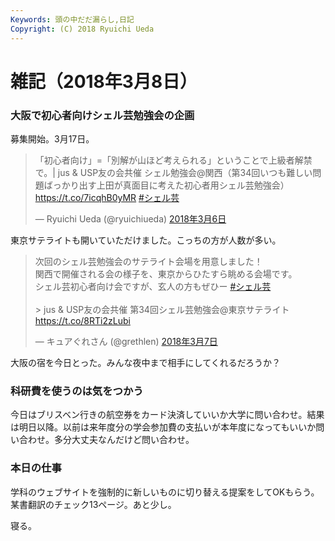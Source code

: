 ```yaml
---
Keywords: 頭の中だだ漏らし,日記
Copyright: (C) 2018 Ryuichi Ueda
---
```


# 雑記（2018年3月8日）

### 大阪で初心者向けシェル芸勉強会の企画

募集開始。3月17日。

<blockquote class="twitter-tweet" data-lang="ja"><p lang="ja" dir="ltr">「初心者向け」=「別解が山ほど考えられる」ということで上級者解禁で。| jus &amp; USP友の会共催 シェル勉強会@関西（第34回いつも難しい問題ばっかり出す上田が真面目に考えた初心者用シェル芸勉強会） <a href="https://t.co/7icqhB0yMR">https://t.co/7icqhB0yMR</a> <a href="https://twitter.com/hashtag/%E3%82%B7%E3%82%A7%E3%83%AB%E8%8A%B8?src=hash&amp;ref_src=twsrc%5Etfw">#シェル芸</a></p>&mdash; Ryuichi Ueda (@ryuichiueda) <a href="https://twitter.com/ryuichiueda/status/971014157133737990?ref_src=twsrc%5Etfw">2018年3月6日</a></blockquote>
<script async src="https://platform.twitter.com/widgets.js" charset="utf-8"></script>

東京サテライトも開いていただけました。こっちの方が人数が多い。

<blockquote class="twitter-tweet" data-lang="ja"><p lang="ja" dir="ltr">次回のシェル芸勉強会のサテライト会場を用意しました！<br>関西で開催される会の様子を、東京からひたすら眺める会場です。<br>シェル芸初心者向け会ですが、玄人の方もぜひー <a href="https://twitter.com/hashtag/%E3%82%B7%E3%82%A7%E3%83%AB%E8%8A%B8?src=hash&amp;ref_src=twsrc%5Etfw">#シェル芸</a><br><br> &gt; jus &amp; USP友の会共催 第34回シェル芸勉強会@東京サテライト <a href="https://t.co/8RTi2zLubi">https://t.co/8RTi2zLubi</a></p>&mdash; キュアぐれさん (@grethlen) <a href="https://twitter.com/grethlen/status/971328956421959680?ref_src=twsrc%5Etfw">2018年3月7日</a></blockquote>
<script async src="https://platform.twitter.com/widgets.js" charset="utf-8"></script>

大阪の宿を今日とった。みんな夜中まで相手にしてくれるだろうか？

### 科研費を使うのは気をつかう

今日はブリスベン行きの航空券をカード決済していいか大学に問い合わせ。結果は明日以降。以前は来年度分の学会参加費の支払いが本年度になってもいいか問い合わせ。多分大丈夫なんだけど問い合わせ。

### 本日の仕事

学科のウェブサイトを強制的に新しいものに切り替える提案をしてOKもらう。某書翻訳のチェック13ページ。あと少し。


寝る。
